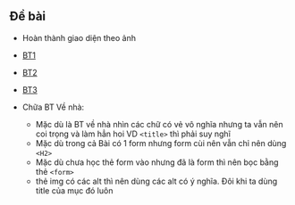 ## Đề bài

- Hoàn thành giao diện theo ảnh 

- [BT1](https://buiduong2.github.io/F8-offline/day01/ex1.html) 
- [BT2](https://buiduong2.github.io/F8-offline/day01/ex2.html)
- [BT3](https://buiduong2.github.io/F8-offline/day01/ex3.html)

- Chữa BT Về nhà: 
  - Mặc dù là BT về nhà nhìn các chữ có vẻ vô nghĩa nhưng ta vẫn nên coi trọng và làm hẳn hoi VD `<title>` thì phải suy nghĩ
  - Mặc dù trong cả Bài có 1 form nhưng form cùi nên vẫn chỉ nên dùng `<H2>`
  - Mặc dù chưa học thẻ form vào nhưng đã là form thì nên bọc bằng thẻ `<form>`
  - thẻ img có các alt thì nên dùng các alt có ý nghĩa. Đôi khi ta dùng title của mục đó luôn